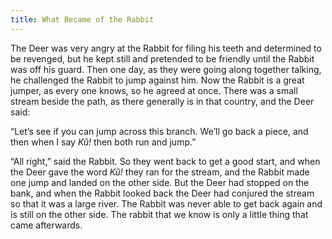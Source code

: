 ```yaml
---
title: What Became of the Rabbit
---
```


The Deer was very angry at the Rabbit for filing his teeth and determined to be revenged, but he kept still and pretended to be friendly until the Rabbit was off his guard. Then one day, as they were going along together talking, he challenged the Rabbit to jump against him. Now the Rabbit is a great jumper, as every one knows, so he agreed at once. There was a small stream beside the path, as there generally is in that country, and the Deer said:

“Let’s see if you can jump across this branch. We’ll go back a piece, and then when I say _Kû!_ then both run and jump.”

“All right,” said the Rabbit. So they went back to get a good start, and when the Deer gave the word _Kû!_ they ran for the stream, and the Rabbit made one jump and landed on the other side. But the Deer had stopped on the bank, and when the Rabbit looked back the Deer had conjured the stream so that it was a large river. The Rabbit was never able to get back again and is still on the other side. The rabbit that we know is only a little thing that came afterwards.
